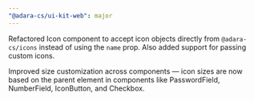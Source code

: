 ```yaml
---
"@adara-cs/ui-kit-web": major
---
```


Refactored Icon component to accept icon objects directly from `@adara-cs/icons` instead of using the `name` prop. Also added support for passing custom icons.  

Improved size customization across components — icon sizes are now based on the parent element in components like PasswordField, NumberField, IconButton, and Checkbox.

